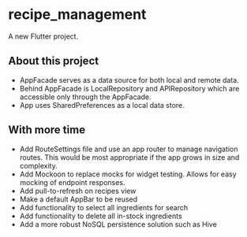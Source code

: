 # recipe_management

A new Flutter project.

## About this project
- AppFacade serves as a data source for both local and remote data. 
- Behind AppFacade is LocalRepository and APIRepository which are accessible only through the AppFacade.
- App uses SharedPreferences as a local data store.
## With more time
- Add RouteSettings file and use an app router to manage navigation routes. This would be most appropriate if the app grows in size and complexity.
- Add Mockoon to replace mocks for widget testing. Allows for easy mocking of endpoint responses.
- Add pull-to-refresh on recipes view
- Make a default AppBar to be reused
- Add functionality to select all ingredients for search
- Add functionality to delete all in-stock ingredients
- Add a more robust NoSQL persistence solution such as Hive
